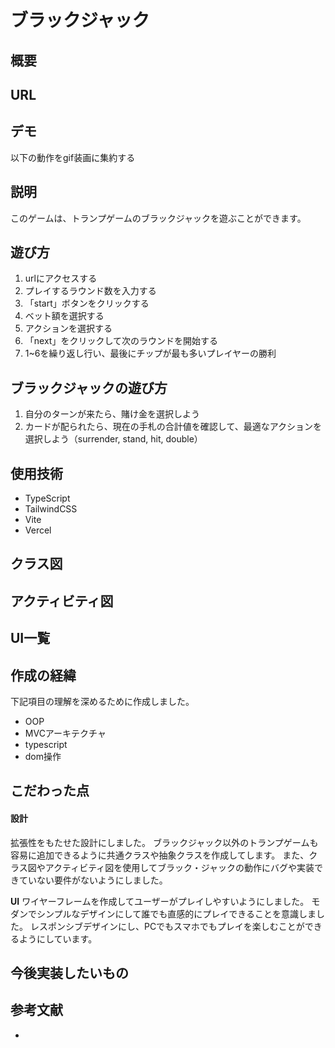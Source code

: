 # ブラックジャック

## 概要
## URL
## デモ
以下の動作をgif装画に集約する

## 説明
このゲームは、トランプゲームのブラックジャックを遊ぶことができます。

## 遊び方
1. urlにアクセスする
2. プレイするラウンド数を入力する
3. 「start」ボタンをクリックする
4. ベット額を選択する
5. アクションを選択する
6. 「next」をクリックして次のラウンドを開始する
7. 1~6を繰り返し行い、最後にチップが最も多いプレイヤーの勝利

## ブラックジャックの遊び方
1. 自分のターンが来たら、賭け金を選択しよう
2. カードが配られたら、現在の手札の合計値を確認して、最適なアクションを選択しよう（surrender, stand, hit, double）

## 使用技術
- TypeScript
- TailwindCSS
- Vite
- Vercel

## クラス図
## アクティビティ図

## UI一覧
## 作成の経緯
下記項目の理解を深めるために作成しました。
- OOP
- MVCアーキテクチャ
- typescript
- dom操作

## こだわった点
#### 設計
拡張性をもたせた設計にしました。
ブラックジャック以外のトランプゲームも容易に追加できるように共通クラスや抽象クラスを作成してします。
また、クラス図やアクティビティ図を使用してブラック・ジャックの動作にバグや実装できていない要件がないようにしました。

**UI**
ワイヤーフレームを作成してユーザーがプレイしやすいようにしました。
モダンでシンプルなデザインにして誰でも直感的にプレイできることを意識しました。
レスポンシブデザインにし、PCでもスマホでもプレイを楽しむことができるようにしています。

## 今後実装したいもの

## 参考文献
- 
